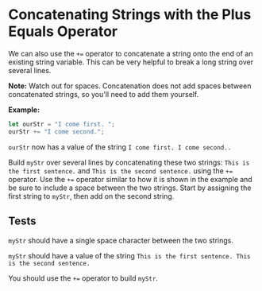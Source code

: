 # Concatenating Strings with the Plus Equals Operator

We can also use the `+=` operator to concatenate a string onto the end of an existing string variable. This can be very helpful to break a long string over several lines.

**Note:** Watch out for spaces. Concatenation does not add spaces between concatenated strings, so you'll need to add them yourself.

**Example:**


```javascript
let ourStr = "I come first. ";
ourStr += "I come second.";
```

`ourStr` now has a value of the string `I come first. I come second..`

Build `myStr` over several lines by concatenating these two strings: `This is the first sentence.` and `This is the second sentence.` using the `+=` operator. Use the `+=` operator similar to how it is shown in the example and be sure to include a space between the two strings. Start by assigning the first string to `myStr`, then add on the second string.

## Tests

`myStr` should have a single space character between the two strings.

`myStr` should have a value of the string `This is the first sentence. This is the second sentence.`

You should use the `+=` operator to build `myStr`.